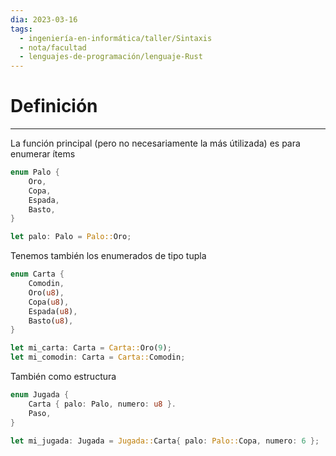 ```yaml
---
dia: 2023-03-16
tags:
  - ingeniería-en-informática/taller/Sintaxis
  - nota/facultad
  - lenguajes-de-programación/lenguaje-Rust
---
```

# Definición
---
La función principal (pero no necesariamente la más útilizada) es para enumerar ítems

``` rust
enum Palo {
	Oro,
	Copa,
	Espada,
	Basto,
}

let palo: Palo = Palo::Oro;
```

Tenemos también los enumerados de tipo tupla

``` rust
enum Carta {
	Comodin,
	Oro(u8),
	Copa(u8),
	Espada(u8),
	Basto(u8),
}

let mi_carta: Carta = Carta::Oro(9);
let mi_comodin: Carta = Carta::Comodin;
```

También como estructura

``` rust
enum Jugada {
	Carta { palo: Palo, numero: u8 }.
	Paso,
}

let mi_jugada: Jugada = Jugada::Carta{ palo: Palo::Copa, numero: 6 };
```